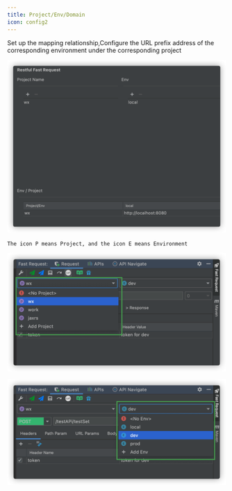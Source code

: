 ```yaml
---
title: Project/Env/Domain
icon: config2
---
```


Set up the mapping relationship,Configure the URL prefix address of the corresponding environment under the corresponding project

![](/img/projectEnvUrl_en.png)

```
The icon P means Project, and the icon E means Environment
```

![dropdownProject](/img/dropdownProject.png)

![dropdownEnv](/img/dropdownEnv.png)
